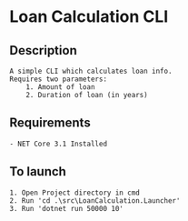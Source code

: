 # Loan Calculation CLI   

## Description

    A simple CLI which calculates loan info.
    Requires two parameters:
        1. Amount of loan
        2. Duration of loan (in years)

## Requirements

    - NET Core 3.1 Installed

## To launch

    1. Open Project directory in cmd
    2. Run 'cd .\src\LoanCalculation.Launcher'
    3. Run 'dotnet run 50000 10'

